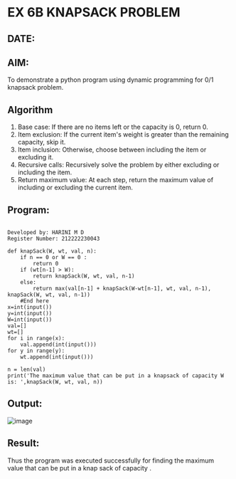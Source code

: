 # EX 6B KNAPSACK PROBLEM
## DATE:
## AIM:
To demonstrate a python program using dynamic programming for 0/1 knapsack problem.
## Algorithm
1. Base case: If there are no items left or the capacity is 0, return 0.
2. Item exclusion: If the current item's weight is greater than the remaining capacity, skip it.
3. Item inclusion: Otherwise, choose between including the item or excluding it.
4. Recursive calls: Recursively solve the problem by either excluding or including the item.
5. Return maximum value: At each step, return the maximum value of including or excluding the current item. 

## Program:
```

Developed by: HARINI M D
Register Number: 212222230043

```
```
def knapSack(W, wt, val, n):
	if n == 0 or W == 0 :
		return 0
	if (wt[n-1] > W):
		return knapSack(W, wt, val, n-1)
	else:
		return max(val[n-1] + knapSack(W-wt[n-1], wt, val, n-1), knapSack(W, wt, val, n-1))
	#End here
x=int(input())
y=int(input())
W=int(input())
val=[]
wt=[]
for i in range(x):
    val.append(int(input()))
for y in range(y):
    wt.append(int(input()))

n = len(val)
print('The maximum value that can be put in a knapsack of capacity W is: ',knapSack(W, wt, val, n))
```

## Output:
![image](https://github.com/user-attachments/assets/dfd9f27c-8fa2-487d-9aa8-229742f8883a)

## Result:
Thus the program was executed successfully for finding the maximum value that can be put in a knap sack of capacity .
